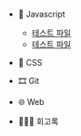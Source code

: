 -   🍊 Javascript

    -   [테스트 파일](/javascript/test.md)
    -   [테스트 파일](/javascript/hello.md)

-   💅 CSS

-   🎞 Git

-   🌐 Web

-   👩🏻‍💻 회고록
